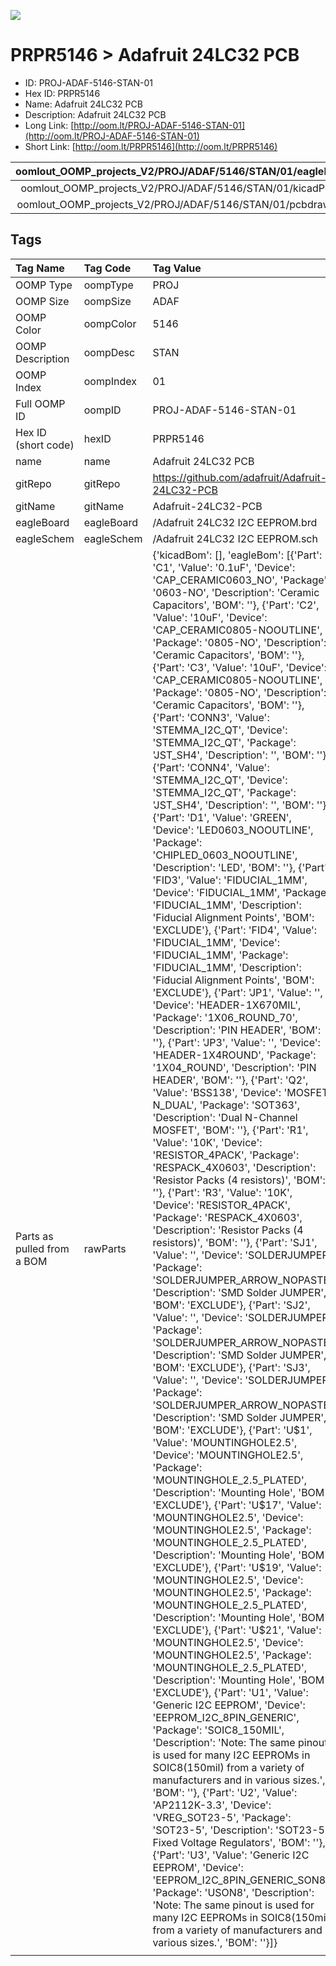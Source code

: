 


  
![][im]
# PRPR5146 > Adafruit 24LC32 PCB

- ID: PROJ-ADAF-5146-STAN-01
- Hex ID: PRPR5146
- Name: Adafruit 24LC32 PCB
- Description: Adafruit 24LC32 PCB
- Long Link: [http://oom.lt/PROJ-ADAF-5146-STAN-01](http://oom.lt/PROJ-ADAF-5146-STAN-01)
- Short Link: [http://oom.lt/PRPR5146](http://oom.lt/PRPR5146)
  

|oomlout_OOMP_projects_V2/PROJ/ADAF/5146/STAN/01/eagleImage.png|oomlout_OOMP_projects_V2/PROJ/ADAF/5146/STAN/01/eagleSchemImage.png|oomlout_OOMP_projects_V2/PROJ/ADAF/5146/STAN/01/kicadPcb3dFront.png|oomlout_OOMP_projects_V2/PROJ/ADAF/5146/STAN/01/kicadPcb3dBack.png|
| :---: | :---: | :---: | :---: |
|oomlout_OOMP_projects_V2/PROJ/ADAF/5146/STAN/01/kicadPcb3d.png|oomlout_OOMP_projects_V2/PROJ/ADAF/5146/STAN/01/bomBack.png|oomlout_OOMP_projects_V2/PROJ/ADAF/5146/STAN/01/bomFront.png|oomlout_OOMP_projects_V2/PROJ/ADAF/5146/STAN/01/pcbdraw.svg|
|oomlout_OOMP_projects_V2/PROJ/ADAF/5146/STAN/01/pcbdrawBack.svg||||

## Tags
  

|Tag Name|Tag Code|Tag Value|
| :--- | :--- | :--- |
|OOMP Type|oompType|PROJ|
|OOMP Size|oompSize|ADAF|
|OOMP Color|oompColor|5146|
|OOMP Description|oompDesc|STAN|
|OOMP Index|oompIndex|01|
|Full OOMP ID|oompID|PROJ-ADAF-5146-STAN-01|
|Hex ID (short code)|hexID|PRPR5146|
|name|name|Adafruit 24LC32 PCB|
|gitRepo|gitRepo|https://github.com/adafruit/Adafruit-24LC32-PCB|
|gitName|gitName|Adafruit-24LC32-PCB|
|eagleBoard|eagleBoard|/Adafruit 24LC32 I2C EEPROM.brd|
|eagleSchem|eagleSchem|/Adafruit 24LC32 I2C EEPROM.sch|
|Parts as pulled from a BOM|rawParts|{'kicadBom': [], 'eagleBom': [{'Part': 'C1', 'Value': '0.1uF', 'Device': 'CAP_CERAMIC0603_NO', 'Package': '0603-NO', 'Description': 'Ceramic Capacitors', 'BOM': ''}, {'Part': 'C2', 'Value': '10uF', 'Device': 'CAP_CERAMIC0805-NOOUTLINE', 'Package': '0805-NO', 'Description': 'Ceramic Capacitors', 'BOM': ''}, {'Part': 'C3', 'Value': '10uF', 'Device': 'CAP_CERAMIC0805-NOOUTLINE', 'Package': '0805-NO', 'Description': 'Ceramic Capacitors', 'BOM': ''}, {'Part': 'CONN3', 'Value': 'STEMMA_I2C_QT', 'Device': 'STEMMA_I2C_QT', 'Package': 'JST_SH4', 'Description': '', 'BOM': ''}, {'Part': 'CONN4', 'Value': 'STEMMA_I2C_QT', 'Device': 'STEMMA_I2C_QT', 'Package': 'JST_SH4', 'Description': '', 'BOM': ''}, {'Part': 'D1', 'Value': 'GREEN', 'Device': 'LED0603_NOOUTLINE', 'Package': 'CHIPLED_0603_NOOUTLINE', 'Description': 'LED', 'BOM': ''}, {'Part': 'FID3', 'Value': 'FIDUCIAL_1MM', 'Device': 'FIDUCIAL_1MM', 'Package': 'FIDUCIAL_1MM', 'Description': 'Fiducial Alignment Points', 'BOM': 'EXCLUDE'}, {'Part': 'FID4', 'Value': 'FIDUCIAL_1MM', 'Device': 'FIDUCIAL_1MM', 'Package': 'FIDUCIAL_1MM', 'Description': 'Fiducial Alignment Points', 'BOM': 'EXCLUDE'}, {'Part': 'JP1', 'Value': '', 'Device': 'HEADER-1X670MIL', 'Package': '1X06_ROUND_70', 'Description': 'PIN HEADER', 'BOM': ''}, {'Part': 'JP3', 'Value': '', 'Device': 'HEADER-1X4ROUND', 'Package': '1X04_ROUND', 'Description': 'PIN HEADER', 'BOM': ''}, {'Part': 'Q2', 'Value': 'BSS138', 'Device': 'MOSFET-N_DUAL', 'Package': 'SOT363', 'Description': 'Dual N-Channel MOSFET', 'BOM': ''}, {'Part': 'R1', 'Value': '10K', 'Device': 'RESISTOR_4PACK', 'Package': 'RESPACK_4X0603', 'Description': 'Resistor Packs (4 resistors)', 'BOM': ''}, {'Part': 'R3', 'Value': '10K', 'Device': 'RESISTOR_4PACK', 'Package': 'RESPACK_4X0603', 'Description': 'Resistor Packs (4 resistors)', 'BOM': ''}, {'Part': 'SJ1', 'Value': '', 'Device': 'SOLDERJUMPER', 'Package': 'SOLDERJUMPER_ARROW_NOPASTE', 'Description': 'SMD Solder JUMPER', 'BOM': 'EXCLUDE'}, {'Part': 'SJ2', 'Value': '', 'Device': 'SOLDERJUMPER', 'Package': 'SOLDERJUMPER_ARROW_NOPASTE', 'Description': 'SMD Solder JUMPER', 'BOM': 'EXCLUDE'}, {'Part': 'SJ3', 'Value': '', 'Device': 'SOLDERJUMPER', 'Package': 'SOLDERJUMPER_ARROW_NOPASTE', 'Description': 'SMD Solder JUMPER', 'BOM': 'EXCLUDE'}, {'Part': 'U$1', 'Value': 'MOUNTINGHOLE2.5', 'Device': 'MOUNTINGHOLE2.5', 'Package': 'MOUNTINGHOLE_2.5_PLATED', 'Description': 'Mounting Hole', 'BOM': 'EXCLUDE'}, {'Part': 'U$17', 'Value': 'MOUNTINGHOLE2.5', 'Device': 'MOUNTINGHOLE2.5', 'Package': 'MOUNTINGHOLE_2.5_PLATED', 'Description': 'Mounting Hole', 'BOM': 'EXCLUDE'}, {'Part': 'U$19', 'Value': 'MOUNTINGHOLE2.5', 'Device': 'MOUNTINGHOLE2.5', 'Package': 'MOUNTINGHOLE_2.5_PLATED', 'Description': 'Mounting Hole', 'BOM': 'EXCLUDE'}, {'Part': 'U$21', 'Value': 'MOUNTINGHOLE2.5', 'Device': 'MOUNTINGHOLE2.5', 'Package': 'MOUNTINGHOLE_2.5_PLATED', 'Description': 'Mounting Hole', 'BOM': 'EXCLUDE'}, {'Part': 'U1', 'Value': 'Generic I2C EEPROM', 'Device': 'EEPROM_I2C_8PIN_GENERIC', 'Package': 'SOIC8_150MIL', 'Description': 'Note: The same pinout is used for many I2C EEPROMs in SOIC8(150mil) from a variety of manufacturers and in various sizes.', 'BOM': ''}, {'Part': 'U2', 'Value': 'AP2112K-3.3', 'Device': 'VREG_SOT23-5', 'Package': 'SOT23-5', 'Description': 'SOT23-5 Fixed Voltage Regulators', 'BOM': ''}, {'Part': 'U3', 'Value': 'Generic I2C EEPROM', 'Device': 'EEPROM_I2C_8PIN_GENERIC_SON8', 'Package': 'USON8', 'Description': 'Note: The same pinout is used for many I2C EEPROMs in SOIC8(150mil) from a variety of manufacturers and in various sizes.', 'BOM': ''}]}|
||||



[im]: PROJ/ADAF/5146/STAN/01/kicadPcb3d_450.png
